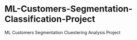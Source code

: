 # ML-Customers-Segmentation-Classification-Project
ML Customers Segmentation Cluestering Analysis Project
